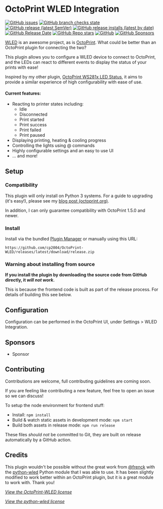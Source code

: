 # OctoPrint WLED Integration

[![GitHub issues](https://img.shields.io/github/issues/cp2004/OctoPrint-WLED?style=flat-square)](https://github.com/cp2004/OctoPrint-WLED/issues)
[![GitHub branch checks state](https://img.shields.io/github/checks-status/cp2004/OctoPrint-WLED/main?style=flat-square)](https://github.com/cp2004/OctoPrint-WLED/actions)
[![GitHub release (latest SemVer)](https://img.shields.io/github/v/release/cp2004/OctoPrint-WLED?label=latest%20release&sort=semver&style=flat-square)](https://github.com/cp2004/OctoPrint-WLED/releases)
[![GitHub release installs (latest by date)](https://img.shields.io/github/downloads/cp2004/OctoPrint-WLED/latest/total?label=Installs%40latest&style=flat-square)](https://github.com/cp2004/OctoPrint-WLED/releases)
[![GitHub Release Date](https://img.shields.io/github/release-date/cp2004/OctoPrint-WLED?style=flat-square)](https://github.com/cp2004/OctoPrint-WLED/releases)
[![GitHub Repo stars](https://img.shields.io/github/stars/cp2004/OctoPrint-WLED?style=flat-square)](https://github.com/cp2004/OctoPrint-WLED/stargazers)
[![GitHub](https://img.shields.io/github/license/cp2004/OctoPrint-WLED?style=flat-square)](https://github.com/cp2004/OctoPrint-WLED/blob/main/LICENSE.md)
[![GitHub Sponsors](https://img.shields.io/github/sponsors/cp2004?style=flat-square)](https://github.com/sponsors/cp2004)

[WLED](https://github.com/Aircoookie/WLED) is an awesome project, as is [OctoPrint](https://octoprint.org).
What could be better than an OctoPrint plugin for connecting the two?

This plugin allows you to configure a WLED device to connect to OctoPrint, and the LEDs can react to different events
to display the status of your prints with ease!

Inspired by my other plugin, [OctoPrint WS281x LED Status](https://github.com/cp2004/OctoPrint-WS281x_LED_Status), it
aims to provide a similar experience of high configurability with ease of use.

#### Current features:

- Reacting to printer states including:
  - Idle
  - Disconnected
  - Print started
  - Print success
  - Print failed
  - Print paused
- Displaying printing, heating & cooling progress
- Controlling the lights using @ commands
- Highly configurable settings and an easy to use UI
- ... and more!

## Setup

### Compatibility

This plugin will only install on Python 3 systems. For a guide to upgrading (it's easy!), please see my
[blog post (octoprint.org)](https://octoprint.org/blog/2020/09/10/upgrade-to-py3/).

In addition, I can only guarantee compatibility with OctoPrint 1.5.0 and newer.

### Install

Install via the bundled [Plugin Manager](https://docs.octoprint.org/en/master/bundledplugins/pluginmanager.html)
or manually using this URL:

    https://github.com/cp2004/OctoPrint-WLED/releases/latest/download/release.zip

### Warning about installing from source

**If you install the plugin by downloading the source code from GitHub directly, it *will not work*.**

This is because the frontend code is built as part of the release process. For details of building this see below.

## Configuration

Configuration can be performed in the OctoPrint UI, under Settings > WLED Integration.

## Sponsors

* Sponsor

## Contributing

Contributions are welcome, full contributing guidelines are coming soon.

If you are feeling like contributing a new feature, feel free to open an issue so we can discuss!

To setup the node environment for frontend stuff:

* Install: `npm install`
* Build & watch static assets in development mode: `npm start`
* Build both assets in release mode: `npm run release`

These files *should not* be committed to Git, they are built on release automatically by a GitHub action.

## Credits

This plugin wouldn't be possible without the great work from [@frenck](https://github.com/frenck) with the
[python-wled](https://github.com/frenck/python-wled) Python module that I was able to use. It has been slightly modified
to work better within an OctoPrint plugin, but it is a great module to work with. Thank you!

*[View the OctoPrint-WLED license](https://github.com/cp2004/OctoPrint-WLED/blob/main/LICENSE.md)*

*[View the python-wled license](https://github.com/cp2004/OctoPrint-WLED/blob/main/octoprint_wled/wled/LICENSE.md)*
